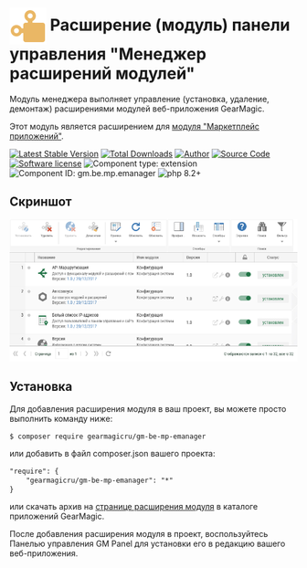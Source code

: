 # <img src="https://raw.githubusercontent.com/gearmagicru/gm-be-mp-emanager/refs/heads/master/assets/images/icon.svg" width="64px" height="64px" align="absmiddle"> Расширение (модуль) панели управления "Менеджер расширений модулей"

Модуль менеджера выполняет управление (установка, удаление, демонтаж) расширениями модулей веб-приложения GearMagic.

Этот модуль является расширением для [модуля "Маркетплейс приложений"](https://github.com/gearmagicru/gm-be-mp).

[![Latest Stable Version](https://img.shields.io/packagist/v/gearmagicru/gm-be-mp-emanager.svg)](https://packagist.org/packages/gearmagicru/gm-be-mp-emanager)
[![Total Downloads](https://img.shields.io/packagist/dt/gearmagicru/gm-be-mp-emanager.svg)](https://packagist.org/packages/gearmagicru/gm-be-mp-emanager)
[![Author](https://img.shields.io/badge/author-anton.tivonenko@gmail.com-blue.svg)](mailto:anton.tivonenko@gmail.com)
[![Source Code](https://img.shields.io/badge/source-gearmagicru/gm--be--mp--emanager-blue.svg)](https://github.com/gearmagicru/gm-be-mp-emanager)
[![Software license](https://img.shields.io/badge/license-MIT-brightgreen.svg)](https://github.com/gearmagicru/gm-be-mp-emanager/blob/master/LICENSE)
![Component type: extension](https://img.shields.io/badge/component%20type-extension-green.svg)
![Component ID: gm.be.mp.emanager](https://img.shields.io/badge/component%20id-gm.be.mp.emanager-green.svg)
![php 8.2+](https://img.shields.io/badge/php-min%208.2-red.svg)

## Скриншот
<img src="https://github.com/gearmagicru/gm-be-mp-emanager/blob/master/assets/help/grid.png?raw=true">

## Установка

Для добавления расширения модуля в ваш проект, вы можете просто выполнить команду ниже:

```
$ composer require gearmagicru/gm-be-mp-emanager
```

или добавить в файл composer.json вашего проекта:
```
"require": {
    "gearmagicru/gm-be-mp-emanager": "*"
}
```
или скачать архив на [странице расширения модуля](https://apps.gearmagic.ru/component/gm-be-mp-emanager) в каталоге приложений GearMagic.

После добавления расширения модуля в проект, воспользуйтесь Панелью управления GM Panel для установки его в редакцию вашего веб-приложения.

